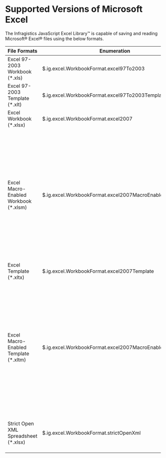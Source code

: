 ﻿<!--
|metadata|
{
    "fileName": "javascript-excel-library-supported-versions-of-microsoft-excel",
    "controlName": ["igExcel"],
    "tags": ["FAQ"]
}
|metadata|
-->

# Supported Versions of Microsoft Excel

The Infragistics JavaScript Excel Library™ is capable of saving and reading Microsoft® Excel® files using the below formats.


|File Formats                          | Enumeration                                             | Notes
|--------------------------------------|---------------------------------------------------------|---------------------------------------------------------------------------------------------------------------------------------------------------------------------------------------------|
|Excel 97-2003 Workbook (*.xls)        | $.ig.excel.WorkbookFormat.excel97To2003                 | Uses BIFF8 format.                                                                                                                                                                          |
|Excel 97-2003 Template (*.xlt)        | $.ig.excel.WorkbookFormat.excel97To2003Template         | Uses BIFF8 format.                                                                                                                                                                          |
|Excel Workbook (*.xlsx)               | $.ig.excel.WorkbookFormat.excel2007                     |                                                                                                                                                                                             |
|Excel Macro-Enabled Workbook (*.xlsm) | $.ig.excel.WorkbookFormat.excel2007MacroEnabled         | The Infragistics Excel engine does not support creating, parsing nor executing macros. If there are modules in a file that is loaded those will be included in the output when it is saved. |
|Excel Template (*.xltx)               | $.ig.excel.WorkbookFormat.excel2007Template             |                                                                                                                                                                                             |
|Excel Macro-Enabled Template (*.xltm) | $.ig.excel.WorkbookFormat.excel2007MacroEnabledTemplate | The Infragistics Excel engine does not support creating, parsing nor executing macros. If there are modules in a file that is loaded those will be included in the output when it is saved. |
|Strict Open XML Spreadsheet (*.xlsx)  | $.ig.excel.WorkbookFormat.strictOpenXml                 | The Strict Open XML file format (ISO/IEC 29500 Strict).                                                                                                                                     |
